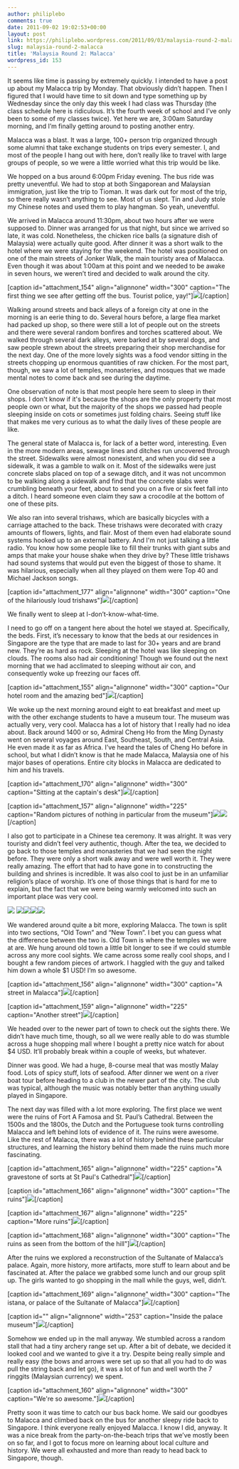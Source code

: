 ```yaml
---
author: philiplebo
comments: true
date: 2011-09-02 19:02:53+00:00
layout: post
link: https://philiplebo.wordpress.com/2011/09/03/malaysia-round-2-malacca/
slug: malaysia-round-2-malacca
title: 'Malaysia Round 2: Malacca'
wordpress_id: 153
---
```


It seems like time is passing by extremely quickly. I intended to have a post up about my Malacca trip by Monday. That obviously didn’t happen. Then I figured that I would have time to sit down and type something up by Wednesday since the only day this week I had class was Thursday (the class schedule here is ridiculous. It’s the fourth week of school and I’ve only been to some of my classes twice). Yet here we are, 3:00am Saturday morning, and I’m finally getting around to posting another entry.

Malacca was a blast. It was a large, 100+ person trip organized through some alumni that take exchange students on trips every semester. I, and most of the people I hang out with here, don’t really like to travel with large groups of people, so we were a little worried what this trip would be like.

We hopped on a bus around 6:00pm Friday evening. The bus ride was pretty uneventful. We had to stop at both Singaporean and Malaysian immigration, just like the trip to Tioman. It was dark out for most of the trip, so there really wasn’t anything to see. Most of us slept. Tin and Judy stole my Chinese notes and used them to play hangman. So yeah, uneventful.

We arrived in Malacca around 11:30pm, about two hours after we were supposed to. Dinner was arranged for us that night, but since we arrived so late, it was cold. Nonetheless, the chicken rice balls (a signature dish of Malaysia) were actually quite good. After dinner it was a short walk to the hotel where we were staying for the weekend. The hotel was positioned on one of the main streets of Jonker Walk, the main touristy area of Malacca. Even though it was about 1:00am at this point and we needed to be awake in seven hours, we weren’t tired and decided to walk around the city.

[caption id="attachment_154" align="alignnone" width="300" caption="The first thing we see after getting off the bus. Tourist police, yay!"][![](http://philiplebo.files.wordpress.com/2011/09/img_2295.jpg?w=300)](http://philiplebo.files.wordpress.com/2011/09/img_2295.jpg)[/caption]

Walking around streets and back alleys of a foreign city at one in the morning is an eerie thing to do. Several hours before, a large flea market had packed up shop, so there were still a lot of people out on the streets and there were several random bonfires and torches scattered about. We walked through several dark alleys, were barked at by several dogs, and saw people strewn about the streets preparing their shop merchandise for the next day. One of the more lovely sights was a food vendor sitting in the streets chopping up enormous quantities of raw chicken. For the most part, though, we saw a lot of temples, monasteries, and mosques that we made mental notes to come back and see during the daytime.

One observation of note is that most people here seem to sleep in their shops. I don't know if it's because the shops are the only property that most people own or what, but the majority of the shops we passed had people sleeping inside on cots or sometimes just folding chairs. Seeing stuff like that makes me very curious as to what the daily lives of these people are like.

The general state of Malacca is, for lack of a better word, interesting. Even in the more modern areas, sewage lines and ditches run uncovered through the street. Sidewalks were almost nonexistent, and when you did see a sidewalk, it was a gamble to walk on it. Most of the sidewalks were just concrete slabs placed on top of a sewage ditch, and it was not uncommon to be walking along a sidewalk and find that the concrete slabs were crumbling beneath your feet, about to send you on a five or six feet fall into a ditch. I heard someone even claim they saw a crocodile at the bottom of one of these pits.

We also ran into several trishaws, which are basically bicycles with a carriage attached to the back. These trishaws were decorated with crazy amounts of flowers, lights, and flair. Most of them even had elaborate sound systems hooked up to an external battery. And I'm not just talking a little radio. You know how some people like to fill their trunks with giant subs and amps that make your house shake when they drive by? These little trishaws had sound systems that would put even the biggest of those to shame. It was hilarious, especially when all they played on them were Top 40 and Michael Jackson songs.

[caption id="attachment_177" align="alignnone" width="300" caption="One of the hilariously loud trishaws"][![](http://philiplebo.files.wordpress.com/2011/09/img_20110827_005609.jpg?w=300)](http://philiplebo.files.wordpress.com/2011/09/img_20110827_005609.jpg)[/caption]

We finally went to sleep at I-don’t-know-what-time.

I need to go off on a tangent here about the hotel we stayed at. Specifically, the beds. First, it’s necessary to know that the beds at our residences in Singapore are the type that are made to last for 30+ years and are brand new. They’re as hard as rock. Sleeping at the hotel was like sleeping on clouds. The rooms also had air conditioning! Though we found out the next morning that we had acclimated to sleeping without air con, and consequently woke up freezing our faces off.

[caption id="attachment_155" align="alignnone" width="300" caption="Our hotel room and the amazing bed"][![](http://philiplebo.files.wordpress.com/2011/09/img_2317.jpg?w=300)](http://philiplebo.files.wordpress.com/2011/09/img_2317.jpg)[/caption]

We woke up the next morning around eight to eat breakfast and meet up with the other exchange students to have a museum tour. The museum was actually very, very cool. Malacca has a lot of history that I really had no idea about. Back around 1400 or so, Admiral Cheng Ho from the Ming Dynasty went on several voyages around East, Southeast, South, and Central Asia. He even made it as far as Africa. I’ve heard the tales of Cheng Ho before in school, but what I didn’t know is that he made Malacca, Malaysia one of his major bases of operations. Entire city blocks in Malacca are dedicated to him and his travels.

[caption id="attachment_170" align="alignnone" width="300" caption="Sitting at the captain's desk"][![](http://philiplebo.files.wordpress.com/2011/09/p8261120.jpg?w=300)](http://philiplebo.files.wordpress.com/2011/09/p8261120.jpg)[/caption]

[caption id="attachment_157" align="alignnone" width="225" caption="Random pictures of nothing in particular from the museum"][![](http://philiplebo.files.wordpress.com/2011/09/img_2333.jpg?w=225)](http://philiplebo.files.wordpress.com/2011/09/img_2333.jpg)[![](http://philiplebo.files.wordpress.com/2011/09/img_2349.jpg?w=300)](http://philiplebo.files.wordpress.com/2011/09/img_2349.jpg)[/caption]


I also got to participate in a Chinese tea ceremony. It was alright. It was very touristy and didn’t feel very authentic, though. After the tea, we decided to go back to those temples and monasteries that we had seen the night before. They were only a short walk away and were well worth it. They were really amazing. The effort that had to have gone in to constructing the building and shrines is incredible. It was also cool to just be in an unfamiliar religion’s place of worship. It’s one of those things that is hard for me to explain, but the fact that we were being warmly welcomed into such an important place was very cool.





![](https://fbcdn-sphotos-a.akamaihd.net/hphotos-ak-snc7/314758_208077959252465_100001507865574_577706_3524869_n.jpg)
    [![](http://philiplebo.files.wordpress.com/2011/09/p8271131.jpg?w=300)](http://philiplebo.files.wordpress.com/2011/09/p8271131.jpg)[![](http://philiplebo.files.wordpress.com/2011/09/p8271132.jpg?w=300)](http://philiplebo.files.wordpress.com/2011/09/p8271132.jpg)[![](http://philiplebo.files.wordpress.com/2011/09/p8271137.jpg?w=300)](http://philiplebo.files.wordpress.com/2011/09/p8271137.jpg)[![](http://philiplebo.files.wordpress.com/2011/09/p8271143.jpg?w=300)](http://philiplebo.files.wordpress.com/2011/09/p8271143.jpg)


We wandered around quite a bit more, exploring Malacca. The town is split into two sections, “Old Town” and “New Town”. I bet you can guess what the difference between the two is. Old Town is where the temples we were at are. We hung around old town a little bit longer to see if we could stumble across any more cool sights. We came across some really cool shops, and I bought a few random pieces of artwork. I haggled with the guy and talked him down a whole $1 USD! I’m so awesome.

[caption id="attachment_156" align="alignnone" width="300" caption="A street in Malacca"][![](http://philiplebo.files.wordpress.com/2011/09/img_2319.jpg?w=300)](http://philiplebo.files.wordpress.com/2011/09/img_2319.jpg)[/caption]

[caption id="attachment_159" align="alignnone" width="225" caption="Another street"][![](http://philiplebo.files.wordpress.com/2011/09/img_2358.jpg?w=225)](http://philiplebo.files.wordpress.com/2011/09/img_2358.jpg)[/caption]

We headed over to the newer part of town to check out the sights there. We didn’t have much time, though, so all we were really able to do was stumble across a huge shopping mall where I bought a pretty nice watch for about $4 USD. It’ll probably break within a couple of weeks, but whatever.

Dinner was good. We had a huge, 8-course meal that was mostly Malay food. Lots of spicy stuff, lots of seafood. After dinner we went on a river boat tour before heading to a club in the newer part of the city. The club was typical, although the music was notably better than anything usually played in Singapore.

The next day was filled with a lot more exploring. The first place we went were the ruins of Fort A Famosa and St. Paul’s Cathedral. Between the 1500s and the 1800s, the Dutch and the Portuguese took turns controlling Malacca and left behind lots of evidence of it. The ruins were awesome. Like the rest of Malacca, there was a lot of history behind these particular structures, and learning the history behind them made the ruins much more fascinating.

[caption id="attachment_165" align="alignnone" width="225" caption="A gravestone of sorts at St Paul's Cathedral"][![](http://philiplebo.files.wordpress.com/2011/09/img_20110828_125702.jpg?w=225)](http://philiplebo.files.wordpress.com/2011/09/img_20110828_125702.jpg)[/caption]

[caption id="attachment_166" align="alignnone" width="300" caption="The ruins"][![](http://philiplebo.files.wordpress.com/2011/09/img_20110828_125814.jpg?w=300)](http://philiplebo.files.wordpress.com/2011/09/img_20110828_125814.jpg)[/caption]

[caption id="attachment_167" align="alignnone" width="225" caption="More ruins"][![](http://philiplebo.files.wordpress.com/2011/09/img_20110828_131326.jpg?w=225)](http://philiplebo.files.wordpress.com/2011/09/img_20110828_131326.jpg)[/caption]

[caption id="attachment_168" align="alignnone" width="300" caption="The ruins as seen from the bottom of the hill"][![](http://philiplebo.files.wordpress.com/2011/09/img_20110828_131825.jpg?w=300)](http://philiplebo.files.wordpress.com/2011/09/img_20110828_131825.jpg)[/caption]

After the ruins we explored a reconstruction of the Sultanate of Malacca’s palace. Again, more history, more artifacts, more stuff to learn about and be fascinated at. After the palace we grabbed some lunch and our group split up. The girls wanted to go shopping in the mall while the guys, well, didn’t.

[caption id="attachment_169" align="alignnone" width="300" caption="The istana, or palace of the Sultanate of Malacca"][![](http://philiplebo.files.wordpress.com/2011/09/img_20110828_132140.jpg?w=300)](http://philiplebo.files.wordpress.com/2011/09/img_20110828_132140.jpg)[/caption]

[caption id="" align="alignnone" width="253" caption="Inside the palace museum"]![](https://fbcdn-sphotos-a.akamaihd.net/hphotos-ak-snc7/301288_10150783284210545_617290544_20151284_1091706_n.jpg)[/caption]

Somehow we ended up in the mall anyway. We stumbled across a random stall that had a tiny archery range set up. After a bit of debate, we decided it looked cool and we wanted to give it a try. Despite being really simple and really easy (the bows and arrows were set up so that all you had to do was pull the string back and let go), it was a lot of fun and well worth the 7 ringgits (Malaysian currency) we spent.

[caption id="attachment_160" align="alignnone" width="300" caption="We're so awesome."][![](http://philiplebo.files.wordpress.com/2011/09/img_20110828_160741.jpg?w=300)](http://philiplebo.files.wordpress.com/2011/09/img_20110828_160741.jpg)[/caption]

Pretty soon it was time to catch our bus back home. We said our goodbyes to Malacca and climbed back on the bus for another sleepy ride back to Singapore. I think everyone really enjoyed Malacca. I know I did, anyway. It was a nice break from the party-on-the-beach trips that we’ve mostly been on so far, and I got to focus more on learning about local culture and history. We were all exhausted and more than ready to head back to Singapore, though.
